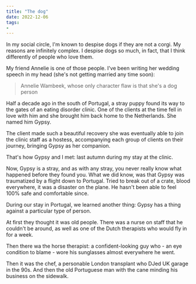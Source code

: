 ```yaml
---
title: "The dog"
date: 2022-12-06
tags:
- 
---
```

In my social circle, I'm known to despise dogs if they are not a corgi. My reasons are infinitely complex. I despise dogs so much, in fact, that I think differently of people who love them. 

My friend Annelie is one of those people. I've been writing her wedding speech in my head (she's not getting married any time soon):

> Annelie Wambeek, whose only character flaw is that she's a dog person

Half a decade ago in the south of Portugal, a stray puppy found its way to the gates of an eating disorder clinic. One of the clients at the time fell in love with him and she brought him back home to the Netherlands. She named him Gypsy. 

The client made such a beautiful recovery she was eventually able to join the clinic staff as a hostess, accompanying each group of clients on their journey, bringing Gypsy as her companion. 

That's how Gypsy and I met: last autumn during my stay at the clinic. 

Now, Gypsy is a stray, and as with any stray, you never really know what happened before they found you. What we did know, was that Gypsy was traumatized by a flight down to Portugal. Tried to break out of a crate, blood everywhere, it was a disaster on the plane. He hasn't been able to feel 100% safe and comfortable since. 

During our stay in Portugal, we learned another thing: Gypsy has a thing against a particular type of person. 

At first they thought it was old people. There was a nurse on staff that he couldn't be around, as well as one of the Dutch therapists who would fly in for a week. 

Then there wa the horse therapist: a confident-looking guy who - an eye condition to blame - wore his sunglasses almost everywhere he went. 

Then it was the chef, a personable London transplant who DJed UK garage in the 90s. And then the old Portuguese man with the cane minding his business on the sidewalk. 